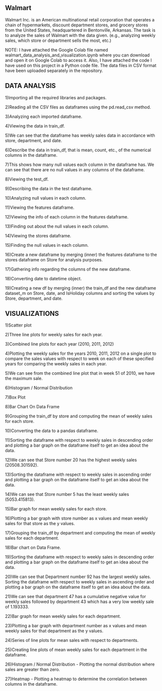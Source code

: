 ## Walmart
Walmart Inc. is an American multinational retail corporation that operates a chain of hypermarkets, discount department stores, and grocery stores from the United States, headquartered in Bentonville, Arkansas.
The task is to analyze the sales of Walmart with the data given. (e.g., analyzing weekly sales, which store or department sells the most, etc.)

NOTE: I have attached the Google Colab file named walmart_data_analysis_and_visualization.ipynb where you can download and open it on Google Colab to access it.
Also, I have attached the code I have used on this project in a Python code file. The data files in CSV format have been uploaded separately in the repository.
## DATA ANALYSIS
1)Importing all the required libraries and packages.

2)Reading all the CSV files as dataframes using the pd.read_csv method.

3)Analyzing each imported dataframe.

4)Viewing the data in train_df.

5)We can see that the dataframe has weekly sales data in accordance with store, department, and date.

6)Describe the data in train_df, that is mean, count, etc., of the numerical columns in the dataframe.

7)This shows how many null values each column in the dataframe has. We can see that there are no null values in any columns of the dataframe.

8)Viewing the test_df.

9)Describing the data in the test dataframe.

10)Analyzing null values in each column.

11)Viewing the features dataframe.

12)Viewing the info of each column in the features dataframe.

13)Finding out about the null values in each column.

14)Viewing the stores dataframe.

15)Finding the null values in each column.

16)Create a new dataframe by merging (inner) the features dataframe to the stores dataframe on Store for analysis purposes.

17)Gathering info regarding the columns of the new dataframe.

18)Converting date to datetime object.

19)Creating a new df by merging (inner) the train_df and the new dataframe dataset_m on Store, date, and IsHoliday columns and sorting the values by Store, department, and date.

## VISUALIZATIONS
1)Scatter plot

2)Three line plots for weekly sales for each year.

3)Combined line plots for each year (2010, 2011, 2012)

4)Plotting the weekly sales for the years 2010, 2011, 2012 on a single plot to compare the sales values with respect to week on each of these specified years for comparing the weekly sales in each year.

5)We can see from the combined line plot that in week 51 of 2010, we have the maximum sale.

6)Histogram / Normal Distribution

7)Box Plot

8)Bar Chart On Data Frame

9)Grouping the train_df by store and computing the mean of weekly sales for each store.

10)Converting the data to a pandas dataframe.

11)Sorting the dataframe with respect to weekly sales in descending order and plotting a bar graph on the dataframe itself to get an idea about the data.

12)We can see that Store number 20 has the highest weekly sales (20508.301592).

13)Sorting the dataframe with respect to weekly sales in ascending order and plotting a bar graph on the dataframe itself to get an idea about the data.

14)We can see that Store number 5 has the least weekly sales (5053.415813).

15)Bar graph for mean weekly sales for each store.

16)Plotting a bar graph with store number as x values and mean weekly sales for that store as the y values.

17)Grouping the train_df by department and computing the mean of weekly sales for each department.

18)Bar chart on Data Frame.

19)Sorting the dataframe with respect to weekly sales in descending order and plotting a bar graph on the dataframe itself to get an idea about the data.

20)We can see that Department number 92 has the largest weekly sales.
Sorting the dataframe with respect to weekly sales in ascending order and 
plotting a bar graph on the dataframe itself to get an idea about the data.

21)We can see that department 47 has a cumulative negative value for weekly sales followed by department 43 which has a very low weekly sale of 1.193333.

22)Bar graph for mean weekly sales for each department.

23)Plotting a bar graph with department number as x values and mean weekly sales for that department as the y values.

24)Series of line plots for mean sales with respect to departments.

25)Creating line plots of mean weekly sales for each department in the dataframe.

26)Histogram / Normal Distribution - Plotting the normal distribution where sales are greater than zero.

27)Heatmap - Plotting a heatmap to determine the correlation between columns in the dataframe.
